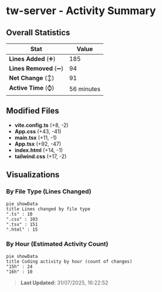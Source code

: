 # tw-server - Activity Summary 

## Overall Statistics

| Stat                   | Value                                                             |
| ---------------------- | ----------------------------------------------------------------- |
| **Lines Added** (➕)   | 185                                          |
| **Lines Removed** (➖) | 94                                        |
| **Net Change** (↕)    | 91                |
| **Active Time** (⌚)   | 56 minutes |


## Modified Files
- **vite.config.ts** (+8, -2)
- **App.css** (+43, -41)
- **main.tsx** (+11, -1)
- **App.tsx** (+92, -47)
- **index.html** (+14, -1)
- **tailwind.css** (+17, -2)

## Visualizations

### By File Type (Lines Changed)

```mermaid
pie showData
title Lines changed by file type
".ts" : 10
".css" : 103
".tsx" : 151
".html" : 15
```

### By Hour (Estimated Activity Count)

```mermaid
pie showData
title Coding activity by hour (count of changes)
"15h" : 24
"16h" : 10
```


> **Last Updated:** 31/07/2025, 16:22:52